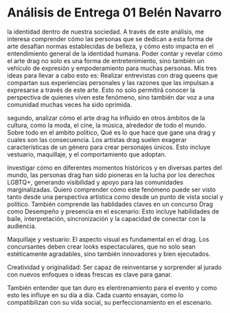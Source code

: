 # Análisis de Entrega 01 Belén Navarro

la identidad dentro de nuestra sociedad. A través de este análisis, me interesa comprender cómo las personas que se dedican a esta forma de arte desafían normas establecidas de belleza, y cómo esto impacta en el entendimiento general de la identidad humana.
 Poder contar y revelar cómo el arte drag no solo es una forma de entretenimiento, sino también un vehículo de expresión y empoderamiento para muchas personas.
 Mis tres ideas para llevar a cabo esto es: Realizar entrevistas con drag queens que compartan sus experiencias personales y las razones que las impulsan a expresarse a través de este arte. Esto no solo permitirá conocer la perspectiva de quienes viven este fenómeno, sino también dar voz a una comunidad muchas veces ha sido oprimida.

segundo, analizar cómo el arte drag ha influido en otros ámbitos de la cultura, como la moda, el cine, la música, alrededor de todo el mundo. Sobre todo en el ambito politico, Qué es lo que hace que gane una drag y cuales son las consecuencia. Los artistas drag suelen exagerar características de un género para crear personajes únicos. Esto incluye vestuario, maquillaje, y el comportamiento que adoptan.

Investigar cómo en diferentes momentos históricos y en diversas partes del mundo, las personas drag han sido pioneras en la lucha por los derechos LGBTQ+, generando visibilidad y apoyo para las comunidades marginalizadas.
Quiero comprender cómo este fenómeno puede ser visto tanto desde una perspectiva artística como desde un punto de vista social y político. También comprende las hablidades claves en un concurso Drag como Desempeño y presencia en el escenario:  Esto incluye habilidades de baile, interpretación, sincronización y la capacidad de conectar con la audiencia.

Maquillaje y vestuario: El aspecto visual es fundamental en el drag. Los concursantes deben crear looks espectaculares, que no solo sean estéticamente agradables, sino también innovadores y bien ejecutados.

Creatividad y originalidad: Ser capaz de reinventarse y sorprender al jurado con nuevos enfoques o ideas frescas es clave para ganar. 

También entender que tan duro es elentrenamiento para el evento y como esto les influye en su día a día. Cada cuanto ensayan, como lo compatibilizan con su vida social, su perfeccionamiento en el escenario.